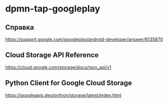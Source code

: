 # dpmn-tap-googleplay
## Справка
https://support.google.com/googleplay/android-developer/answer/6135870
## Cloud Storage API Reference
https://cloud.google.com/storage/docs/json_api/v1
## Python Client for Google Cloud Storage
https://googleapis.dev/python/storage/latest/index.html